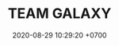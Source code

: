 ---
layout: liga-indigo-team
permalink: /team/:title.html
categories: LJ06 LIJ2 LIJ3 LIJ4 LIJ5 LIJ6 LIJ7 LIJ8 LIJ9 ILR7 TXG6 MEW8 TA9
maincover: /assets/logos/TG.png
puntosLJMAYO24: 17
date: 2020-08-29 10:29:20 +0700
title: TEAM GALAXY
route: /liga-indigo
tag: johto042024
color: black
puntosLJ202404: 12
grupo: sur
background: '#F16C38'
cover: /assets/backCard.png
team: TEAM GALAXY
ID: TG
puntos: 5
pj: 3


team1: TG1
team2: partido4
team3: partido5
team4: partido4
team5: partido4
team6: partido3
team7: partido4
team8: partido4
team9: partido4





pt1: 0
pj1: 0
#PARTIDO 2
j2: RONDA 2
maincover2: /assets/logos/TR.png
p2: TG
r2: 2
pp2: TR
rr2: 0
bg2: rock rock
pt2: 0
pj2: 0
#PARTIDO 3
maincover3: /assets/logos/ZODIAC.png
j3: RONDA 3
p3: TG
r3: 2
rr3: 0
pp3: ZC
bg3: rock
pt3: 0
pj3: 0
#PARTIDO 4
maincover4: /assets/logos/DFS.png
j4: RONDA 4
p4: TG
pp4: PEARL
bg4: rock rock
r4: 0
rr4: 0
pt4: 0
pj4: 0
#PARTIDO 5
maincover5: /assets/logos/TSA.png
j5: RONDA 5
p5: TG
pp5: TSA
bg5: rock 
r5: 0
rr5: 0
pt5: 0
pj5: 0
#PARTIDO 6
maincover6: /assets/logos/TXG.png
j6: RONDA 6
bg6: rock 
p6: TG
r6: 0
pp6: TXG
rr6: 0
pt6: 0
pj6: 0
#PARTIDO 7
maincover7: /assets/logos/ILEAGUE.png
j7: RONDA 7
p7: TG
pp7: IL
bg7: rock 
r7: 0
rr7: 0
pt7: 0
pj7: 0
#PARTIDO 8
maincover8: /assets/logos/LGN.png
j8: RONDA 8
bg8: rock 
p8: TG
pp8: MEW
r8: 0
rr8: 0
pt8: 0
pj8: 0
#PARTIDO 9
maincover9: /assets/logos/TA.png
j9: RONDA 9
bg9: rock
p9: TG
r9: 0
pp9: TA
rr9: 0
pt9: 0
pj9: 0

---
